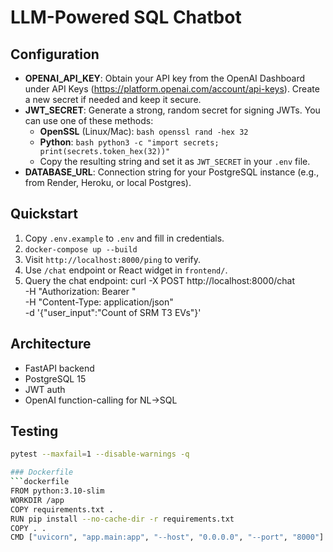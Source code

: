 # LLM-Powered SQL Chatbot

## Configuration
- **OPENAI_API_KEY**: Obtain your API key from the OpenAI Dashboard under API Keys (https://platform.openai.com/account/api-keys). Create a new secret if needed and keep it secure.
- **JWT_SECRET**: Generate a strong, random secret for signing JWTs. You can use one of these methods:
  - **OpenSSL** (Linux/Mac): ```bash openssl rand -hex 32```
  - **Python**: ```bash python3 -c "import secrets; print(secrets.token_hex(32))"```
  - Copy the resulting string and set it as `JWT_SECRET` in your `.env` file.
- **DATABASE_URL**: Connection string for your PostgreSQL instance (e.g., from Render, Heroku, or local Postgres).

## Quickstart
1. Copy `.env.example` to `.env` and fill in credentials.
2. `docker-compose up --build`
3. Visit `http://localhost:8000/ping` to verify.
4. Use `/chat` endpoint or React widget in `frontend/`.
5. Query the chat endpoint:
   curl -X POST http://localhost:8000/chat \
  -H "Authorization: Bearer <JWT>" \
  -H "Content-Type: application/json" \
  -d '{"user_input":"Count of SRM T3 EVs"}'

## Architecture
- FastAPI backend
- PostgreSQL 15
- JWT auth
- OpenAI function-calling for NL→SQL

## Testing
```bash
pytest --maxfail=1 --disable-warnings -q

### Dockerfile
```dockerfile
FROM python:3.10-slim
WORKDIR /app
COPY requirements.txt .
RUN pip install --no-cache-dir -r requirements.txt
COPY . .
CMD ["uvicorn", "app.main:app", "--host", "0.0.0.0", "--port", "8000"]
